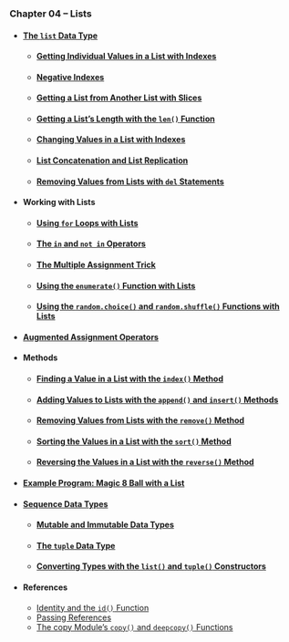 ### Chapter 04 – Lists
- #### [The `list` Data Type](practice04_01.py)
  - #### [Getting Individual Values in a List with Indexes](practice04_02.py)
  - #### [Negative Indexes](practice04_03.py)
  - #### [Getting a List from Another List with Slices](practice04_04.py)
  - #### [Getting a List’s Length with the `len()` Function](practice04_05.py)
  - #### [Changing Values in a List with Indexes](practice04_06.py)
  - #### [List Concatenation and List Replication](practice04_07.py)
  - #### [Removing Values from Lists with `del` Statements](practice04_08.py)
- #### Working with Lists
  - #### [Using `for` Loops with Lists](practice04_09.py)
  - #### [The `in` and `not in` Operators](practice04_10.py)
  - #### [The Multiple Assignment Trick](practice04_11.py)
  - #### [Using the `enumerate()` Function with Lists](practice04_12.py)
  - #### [Using the `random.choice()` and `random.shuffle()` Functions with Lists](practice04_13.py)
- #### [Augmented Assignment Operators](practice04_14.py)
- #### Methods
  - #### [Finding a Value in a List with the `index()` Method](practice04_15.py)
  - #### [Adding Values to Lists with the `append()` and `insert()` Methods](practice04_16.py)
  - #### [Removing Values from Lists with the `remove()` Method](practice04_17.py)
  - #### [Sorting the Values in a List with the `sort()` Method](practice04_18.py)
  - #### [Reversing the Values in a List with the `reverse()` Method](practice04_19.py)
- #### [Example Program: Magic 8 Ball with a List](practice04_20.py)
- #### [Sequence Data Types](practice04_21.py)
  - #### [Mutable and Immutable Data Types](practice04_22.py)
  - #### [The `tuple` Data Type](practice04_23.py)
  - #### [Converting Types with the `list()` and `tuple()` Constructors](practice04_24.py)
- #### References
  - [Identity and the `id()` Function](practice04_25.py)
  - [Passing References](practice04_26.py)
  - [The copy Module’s `copy()` and `deepcopy()` Functions](practice04_27.py)